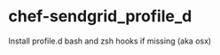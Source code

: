 chef-sendgrid_profile_d
=======================

Install profile.d bash and zsh hooks if missing (aka osx)
